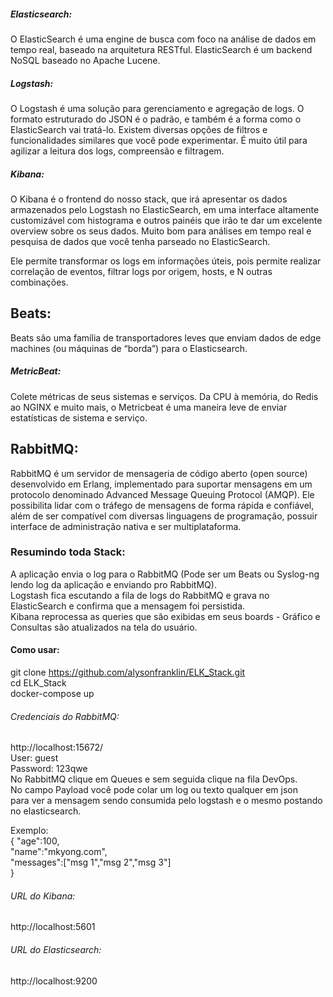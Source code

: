 ##### Elasticsearch:
O ElasticSearch é uma engine de busca com foco na análise de dados em tempo real, baseado na arquitetura RESTful.
ElasticSearch é um backend NoSQL baseado no Apache Lucene.

##### Logstash:
O Logstash é uma solução para gerenciamento e agregação de logs. O formato estruturado do JSON é o padrão, e também é a forma como o ElasticSearch vai tratá-lo. Existem diversas opções de filtros e funcionalidades similares que você pode experimentar. É muito útil para agilizar a leitura dos logs, compreensão e filtragem.

##### Kibana:
O Kibana é o frontend do nosso stack, que irá apresentar os dados armazenados pelo Logstash no ElasticSearch, em uma interface altamente customizável com histograma e outros painéis que irão te dar um excelente overview sobre os seus dados. Muito bom para análises em tempo real e pesquisa de dados que você tenha parseado no ElasticSearch. 

Ele permite transformar os logs em informações úteis, pois permite realizar correlação de eventos, filtrar logs por origem, hosts, e N outras combinações.

## Beats: 
Beats são uma família de transportadores leves que enviam dados de edge machines (ou máquinas de “borda”) para o Elasticsearch.
##### MetricBeat:
Colete métricas de seus sistemas e serviços. Da CPU à memória, do Redis ao NGINX e muito mais, o Metricbeat é uma maneira leve de enviar estatísticas de sistema e serviço.

## RabbitMQ:
RabbitMQ é um servidor de mensageria de código aberto (open source) desenvolvido em Erlang, implementado para suportar mensagens em um protocolo denominado Advanced Message Queuing Protocol (AMQP). Ele possibilita lidar com o tráfego de mensagens de forma rápida e confiável, além de ser compatível com diversas linguagens de programação, possuir interface de administração nativa e ser multiplataforma.

### Resumindo toda Stack:
A aplicação envia o log para o RabbitMQ (Pode ser um Beats ou Syslog-ng lendo log da aplicação e enviando pro RabbitMQ).\
Logstash fica escutando a fila de logs do RabbitMQ e grava no ElasticSearch e confirma que a mensagem foi persistida.\
Kibana reprocessa as queries que são exibidas em seus boards - Gráfico e Consultas são atualizados na tela do usuário.

#### Como usar:
git clone https://github.com/alysonfranklin/ELK_Stack.git \
cd ELK_Stack \
docker-compose up

###### Credenciais do RabbitMQ:
http://localhost:15672/ \
User: guest \
Password: 123qwe \
No RabbitMQ clique em Queues e sem seguida clique na fila DevOps. \
No campo Payload você pode colar um log ou texto qualquer em json \
para ver a mensagem sendo consumida pelo logstash e o mesmo postando no elasticsearch.

Exemplo: \
{
	"age":100, \
	"name":"mkyong.com", \
	"messages":["msg 1","msg 2","msg 3"] \
}

###### URL do Kibana: 
http://localhost:5601

###### URL do Elasticsearch:
http://localhost:9200
